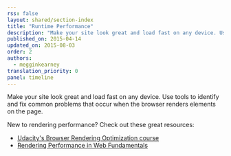 ```yaml
---
rss: false
layout: shared/section-index
title: "Runtime Performance"
description: "Make your site look great and load fast on any device. Use tools to identify and fix common problems that occur when the browser renders elements on the page."
published_on: 2015-04-14
updated_on: 2015-08-03
order: 2
authors:
  - megginkearney
translation_priority: 0
panel: timeline
---
```


<p class="intro">
  Make your site look great and load fast on any device. Use tools to identify and fix common problems that occur when the browser renders elements on the page.
</p>

New to rendering performance? Check out these great resources:

* [Udacity's Browser Rendering Optimization course](https://www.udacity.com/course/browser-rendering-optimization--ud860)
* [Rendering Performance in Web Fundamentals](/web/fundamentals/performance/rendering/)
